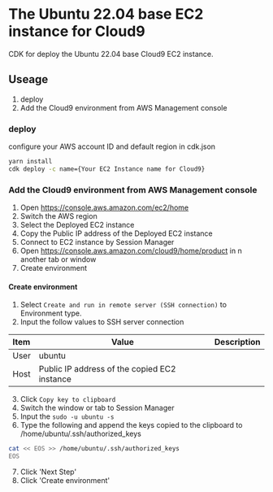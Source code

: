 # The Ubuntu 22.04 base EC2 instance for Cloud9

CDK for deploy the Ubuntu 22.04 base Cloud9 EC2 instance.

## Useage

1. deploy
2. Add the Cloud9 environment from AWS Management console

### deploy

configure your AWS account ID and default region in cdk.json

```sh
yarn install
cdk deploy -c name={Your EC2 Instance name for Cloud9}
```

### Add the Cloud9 environment from AWS Management console

1. Open <https://console.aws.amazon.com/ec2/home>
2. Switch the AWS region
3. Select the Deployed EC2 instance
4. Copy the Public IP address of the Deployed EC2 instance
5. Connect to EC2 instance by Session Manager
6. Open <https://console.aws.amazon.com/cloud9/home/product> in n another tab or window
7. Create environment

#### Create environment

1. Select `Create and run in remote server (SSH connection)` to Environment type. 
2. Input the follow values to SSH server connection
  
| Item | Value | Description |
|:-----|-------|-------------|
| User | ubuntu | |
| Host | Public IP address of the copied EC2 instance |  |
  
3. Click `Copy key to clipboard`  
4. Switch the window or tab to Session Manager  
5. Input the `sudo -u ubuntu -s`  
6. Type the following and append the keys copied to the clipboard to /home/ubuntu/.ssh/authorized_keys 

```sh
cat << EOS >> /home/ubuntu/.ssh/authorized_keys
EOS
```

7. Click 'Next Step'
8. Click 'Create environment'
